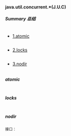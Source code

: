 #### java.util.concurrent.*(J.U.C)

##### Summary 总结
```

```

* [1.atomic](#_1)
```

```

* [2.locks](#_2)
```

```

* [3.nodir](#_3)
```

```

##### atomic
```
```

##### locks
```

```

##### nodir
```
接口：

```